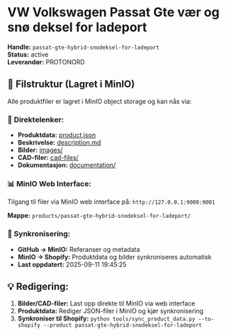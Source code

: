# VW Volkswagen Passat Gte vær og snø deksel for ladeport

**Handle:** `passat-gte-hybrid-snodeksel-for-ladeport`  
**Status:** active  
**Leverandør:** PROTONORD

## 📁 Filstruktur (Lagret i MinIO)

Alle produktfiler er lagret i MinIO object storage og kan nås via:

### 🔗 Direktelenker:
- **Produktdata:** [product.json](http://127.0.0.1:9000/products/passat-gte-hybrid-snodeksel-for-ladeport/product.json)
- **Beskrivelse:** [description.md](http://127.0.0.1:9000/products/passat-gte-hybrid-snodeksel-for-ladeport/description.md)
- **Bilder:** [images/](http://127.0.0.1:9000/products/passat-gte-hybrid-snodeksel-for-ladeport/images/)
- **CAD-filer:** [cad-files/](http://127.0.0.1:9000/products/passat-gte-hybrid-snodeksel-for-ladeport/cad-files/)
- **Dokumentasjon:** [documentation/](http://127.0.0.1:9000/products/passat-gte-hybrid-snodeksel-for-ladeport/documentation/)

### 📊 MinIO Web Interface:
Tilgang til filer via MinIO web interface på:
`http://127.0.0.1:9000:9001`

**Mappe:** `products/passat-gte-hybrid-snodeksel-for-ladeport/`

### 🔄 Synkronisering:
- **GitHub → MinIO:** Referanser og metadata
- **MinIO → Shopify:** Produktdata og bilder synkroniseres automatisk
- **Last oppdatert:** 2025-09-11 19:45:25

## 💡 Redigering:
1. **Bilder/CAD-filer:** Last opp direkte til MinIO via web interface
2. **Produktdata:** Rediger JSON-filer i MinIO og kjør synkronisering
3. **Synkroniser til Shopify:** `python tools/sync_product_data.py --to-shopify --product passat-gte-hybrid-snodeksel-for-ladeport`
